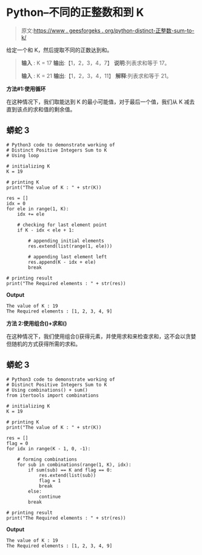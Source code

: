 # Python–不同的正整数和到 K

> 原文:[https://www . geesforgeks . org/python-distinct-正整数-sum-to-k/](https://www.geeksforgeeks.org/python-distinct-positive-integers-sum-to-k/)

给定一个和 K，然后提取不同的正数达到和。

> **输入** : K = 17
> **输出**:【1，2，3，4，7】
> **说明**:列表求和等于 17。
> 
> **输入** : K = 21
> **输出**:【1，2，3，4，11】
> **解释**:列表求和等于 21。

**方法#1:使用循环**

在这种情况下，我们取能达到 K 的最小可能值，对于最后一个值，我们从 K 减去直到该点的求和值的剩余值。

## 蟒蛇 3

```
# Python3 code to demonstrate working of
# Distinct Positive Integers Sum to K
# Using loop

# initializing K
K = 19

# printing K
print("The value of K : " + str(K))

res = []
idx = 0
for ele in range(1, K):
    idx += ele

    # checking for last element point 
    if K - idx < ele + 1:

        # appending initial elements
        res.extend(list(range(1, ele)))

        # appending last element left
        res.append(K - idx + ele)
        break

# printing result 
print("The Required elements : " + str(res))
```

**Output**

```
The value of K : 19
The Required elements : [1, 2, 3, 4, 9]

```

**方法 2:使用组合()+求和()**

在这种情况下，我们使用组合()获得元素，并使用求和来检查求和，这不会以贪婪但随机的方式获得所需的求和。

## 蟒蛇 3

```
# Python3 code to demonstrate working of
# Distinct Positive Integers Sum to K
# Using combinations() + sum()
from itertools import combinations

# initializing K
K = 19

# printing K
print("The value of K : " + str(K))

res = []
flag = 0
for idx in range(K - 1, 0, -1):

    # forming combinations
    for sub in combinations(range(1, K), idx):
        if sum(sub) == K and flag == 0:
            res.extend(list(sub))
            flag = 1
            break
        else:
            continue
        break

# printing result
print("The Required elements : " + str(res))
```

**Output**

```
The value of K : 19
The Required elements : [1, 2, 3, 4, 9]

```